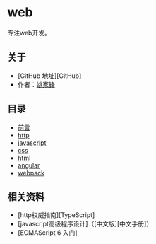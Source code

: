 # web

专注web开发。

## 关于

- [GitHub 地址][GitHub]
- 作者：[姚家锋](https://github.com/yaojiafeng)

## 目录

- [前言](README.md)
- [http](https://github.com/yaojiafeng/web/blob/master/http/README.md)
- [javascript](https://github.com/yaojiafeng/web/tree/master/JavaScript)
- [css](https://github.com/yaojiafeng/web/tree/master/css) 
- [html](engineering/README.md)
- [angular](engineering/lint.md)
- [webpack](thanks/README.md)

## 相关资料

- [http权威指南][TypeScript]
- [javascript高级程序设计]（[中文版][中文手册]）
- [ECMAScript 6 入门]

